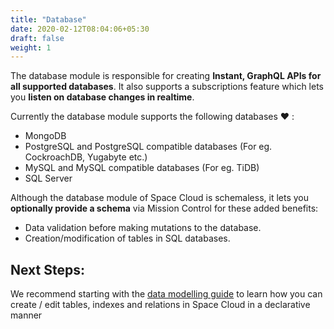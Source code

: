 ```yaml
---
title: "Database"
date: 2020-02-12T08:04:06+05:30
draft: false
weight: 1
---
```


The database module is responsible for creating **Instant, GraphQL APIs for all supported databases**. It also supports a subscriptions feature which lets you **listen on database changes in realtime**.

Currently the database module supports the following databases :heart: :
- MongoDB
- PostgreSQL and PostgreSQL compatible databases (For eg. CockroachDB, Yugabyte etc.)
- MySQL and MySQL compatible databases (For eg. TiDB)
- SQL Server

Although the database module of Space Cloud is schemaless, it lets you **optionally provide a schema** via Mission Control for these added benefits:

- Data validation before making mutations to the database.
- Creation/modification of tables in SQL databases.

## Next Steps:

We recommend starting with the [data modelling guide](/storage/database/data-modelling/) to learn how you can create / edit tables, indexes and relations in Space Cloud in a declarative manner 